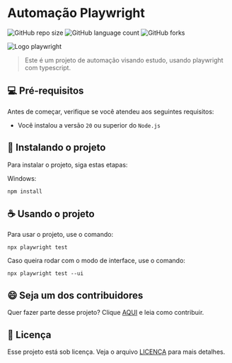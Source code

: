 # Automação Playwright

![GitHub repo size](https://img.shields.io/github/repo-size/brav999/sauce-demo-playwright?style=for-the-badge)
![GitHub language count](https://img.shields.io/github/languages/count/brav999/sauce-demo-playwright?style=for-the-badge)
![GitHub forks](https://img.shields.io/github/forks/brav999/sauce-demo-playwright?style=for-the-badge)

<img src="https://testingwithrenata.com/wp-content/uploads/2023/03/playwright-logo.png" alt="Logo playwright">

> Este é um projeto de automação visando estudo, usando playwright com typescript.

## 💻 Pré-requisitos

Antes de começar, verifique se você atendeu aos seguintes requisitos:

- Você instalou a versão `20` ou superior do `Node.js`

## 🚀 Instalando o projeto

Para instalar o projeto, siga estas etapas:

Windows:

```
npm install
```

## ☕ Usando o projeto

Para usar o projeto, use o comando:

```
npx playwright test
```

Caso queira rodar com o modo de interface, use o comando:

```
npx playwright test --ui
```

## 😄 Seja um dos contribuidores

Quer fazer parte desse projeto? Clique [AQUI](contributing.md) e leia como contribuir.

## 📝 Licença

Esse projeto está sob licença. Veja o arquivo [LICENÇA](license.md) para mais detalhes.

